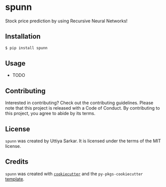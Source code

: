 # spunn

Stock price prediction by using Recursive Neural Networks!

## Installation

```bash
$ pip install spunn
```

## Usage

- TODO

## Contributing

Interested in contributing? Check out the contributing guidelines. Please note that this project is released with a Code of Conduct. By contributing to this project, you agree to abide by its terms.

## License

`spunn` was created by Uttiya Sarkar. It is licensed under the terms of the MIT license.

## Credits

`spunn` was created with [`cookiecutter`](https://cookiecutter.readthedocs.io/en/latest/) and the `py-pkgs-cookiecutter` [template](https://github.com/py-pkgs/py-pkgs-cookiecutter).
